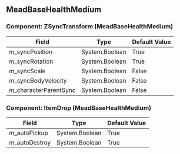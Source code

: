 ## MeadBaseHealthMedium

### Component: ZSyncTransform (MeadBaseHealthMedium)

|Field|Type|Default Value|
|---|---|---|
|m_syncPosition|System.Boolean|True|
|m_syncRotation|System.Boolean|True|
|m_syncScale|System.Boolean|False|
|m_syncBodyVelocity|System.Boolean|False|
|m_characterParentSync|System.Boolean|False|

### Component: ItemDrop (MeadBaseHealthMedium)

|Field|Type|Default Value|
|---|---|---|
|m_autoPickup|System.Boolean|True|
|m_autoDestroy|System.Boolean|True|

